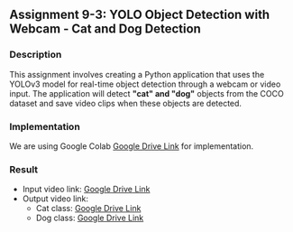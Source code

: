 ## Assignment 9-3: YOLO Object Detection with Webcam - Cat and Dog Detection

### Description

This assignment involves creating a Python application that uses the YOLOv3 model for real-time object detection through a webcam or video input. The application will detect **"cat" and "dog"** objects from the COCO dataset and save video clips when these objects are detected.

### Implementation

We are using Google Colab [Google Drive Link](https://colab.research.google.com/drive/1O1uiEIGUURkKiGOEgmdV_A5ioARdOMxE?usp=sharing)
for implementation.

### Result

- Input video link: [Google Drive Link](https://drive.google.com/file/d/1geR64WQbpJCRWuRozJ9S1qdgSa1g77I6/view?usp=sharing)
- Output video link:
  - Cat class: [Google Drive Link](https://drive.google.com/file/d/1_bf9iDro8qu5mWQV9iol25zpyRi1-zhq/view?usp=sharing)
  - Dog class: [Google Drive Link](https://drive.google.com/file/d/18GqkKOUwpdIt7Rv2L0Fui27xxob4F0Hp/view?usp=sharing)
